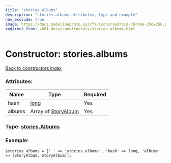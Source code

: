 ```yaml
---
title: "stories.albums"
description: "stories.albums attributes, type and example"
nav_exclude: true
image: https://docs.madelineproto.xyz/favicons/android-chrome-256x256.png
redirect_from: /API_docs/constructors/stories_albums.html
---
```

# Constructor: stories.albums  
[Back to constructors index](/API_docs/constructors/index.html)



### Attributes:

| Name     |    Type       | Required |
|----------|---------------|----------|
|hash|[long](/API_docs/types/long.html) | Yes|
|albums|Array of [StoryAlbum](/API_docs/types/StoryAlbum.html) | Yes|



### Type: [stories.Albums](/API_docs/types/stories.Albums.html)


### Example:

```
$stories_albums = ['_' => 'stories.albums', 'hash' => long, 'albums' => [StoryAlbum, StoryAlbum]];
```  
